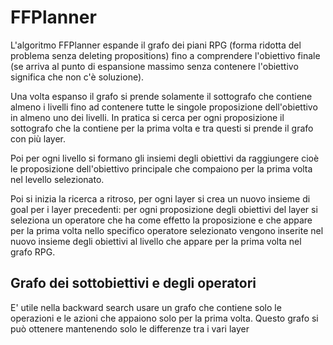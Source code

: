 # FFPlanner

L'algoritmo FFPlanner espande il grafo dei piani RPG (forma ridotta del problema senza deleting propositions) fino a comprendere l'obiettivo finale (se arriva al punto di espansione massimo senza contenere l'obiettivo significa che non c'è soluzione).

Una volta espanso il grafo si prende solamente il sottografo che contiene almeno i livelli fino ad contenere tutte le singole proposizione dell'obiettivo in almeno uno dei livelli.
In pratica si cerca per ogni proposizione il sottografo che la contiene per la prima volta e tra questi si prende il grafo con più layer.

Poi per ogni livello si formano gli insiemi degli obiettivi da raggiungere cioè le proposizione dell'obiettivo 
principale che compaiono per la prima volta nel levello selezionato.

Poi si inizia la ricerca a ritroso, per ogni layer si crea un nuovo insieme di goal per i layer precedenti:
per ogni proposizione degli obiettivi del layer si seleziona un operatore che ha come effetto la proposizione e che appare
per la prima volta nello specifico operatore selezionato vengono inserite nel nuovo insieme degli obiettivi al livello che appare per
la prima volta nel grafo RPG.

## Grafo dei sottobiettivi e degli operatori

E' utile nella backward search usare un grafo che contiene solo le operazioni e le azioni che appaiono solo per la prima volta.
Questo grafo si può ottenere mantenendo solo le differenze tra i vari layer


